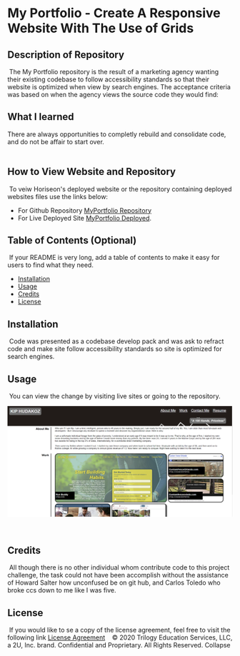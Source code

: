 # My Portfolio - Create A Responsive Website With The Use of Grids
## Description of Repository
​
 The My Portfolio repository is the result of a marketing agency wanting their existing codebase to follow accessibility standards so that their website is optimized when view by search engines.  The acceptance criteria was based on when the agency views the source code they would find:   

## What I learned

There are always opportunities to completly rebuild and consolidate code, and do not be affair to start over.  
​
## How to View Website and Repository
​
To veiw Horiseon's deployed website or the repository containing deployed websites files use the links below:

* For Github Repository [MyPortfolio Repository](https://github.com/KHudaKoz/myportfolio) 
​
* For Live Deployed Site [MyPortfolio Deployed](https://khudakoz.github.io/myportfolio/).
​
​
## Table of Contents (Optional)
​
If your README is very long, add a table of contents to make it easy for users to find what they need.
​
* [Installation](#installation)
* [Usage](#usage)
* [Credits](#credits)
* [License](#license)
​
​
## Installation
​
Code was presented as a codebase develop pack and was ask to refract code and make site follow accessibility standards so site is optimized for search engines. 

## Usage 
​
You can view the change by visiting live sites or going to the repository.   

![Image Of Project](https://github.com/KHudaKoz/myportfolio/blob/main/assets/images/Capturemy.PNG)

​

## Credits 
​
All though there is no other individual whom contribute code to this project challenge,  the task could not have been accomplish without the assistance of Howard Salter how unconfused be on git hub, and Carlos Toledo who broke ccs down to me like I was five.
​
​
## License
​
If you would like to se a copy of the license agreement, feel free to visit the following link [License Agreement](https://github.com/KHudaKoz/Horiseon-Seo/blob/main/License.md)
​
​
​
© 2020 Trilogy Education Services, LLC, a 2U, Inc. brand. Confidential and Proprietary. All Rights Reserved.
Collapse
